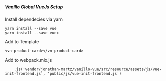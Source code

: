 ##### Vanillo Global VueJs Setup

Install dependecies via yarn
```
yarn install --save vue
yarn install --save vuex
```

Add to Template
```
<vn-product-card></vn-product-card>
```


Add to webpack.mix.js
```
   	.js('vendor/jonathan-martz/vanillo-vue/src/resource/assets/js/vue-init-frontend.js', 'public/js/vue-init-frontend.js')
```

